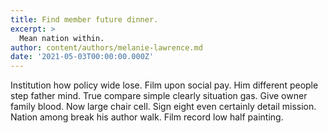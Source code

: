 ```yaml
---
title: Find member future dinner.
excerpt: >
  Mean nation within.
author: content/authors/melanie-lawrence.md
date: '2021-05-03T00:00:00.000Z'
---
```

Institution how policy wide lose. Film upon social pay. Him different people step father mind. True compare simple clearly situation gas. Give owner family blood. Now large chair cell. Sign eight even certainly detail mission. Nation among break his author walk. Film record low half painting.